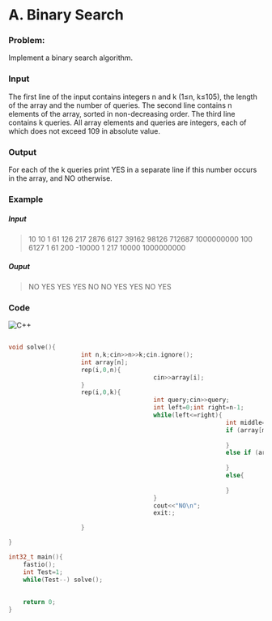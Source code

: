 # A. Binary Search


### Problem:

Implement a binary search algorithm.

### Input

The first line of the input contains integers n and k (1≤n, k≤105), the length of the array and the number of queries. The second line contains n elements of the array, sorted in non-decreasing order. The third line contains k queries. All array elements and queries are integers, each of which does not exceed 109 in absolute value.

### Output

For each of the k queries print YES in a separate line if this number occurs in the array, and NO otherwise.

### Example

##### Input

> 10 10
> 1 61 126 217 2876 6127 39162 98126 712687 1000000000
> 100 6127 1 61 200 -10000 1 217 10000 1000000000


##### Ouput

> NO
> YES
> YES
> YES
> NO
> NO
> YES
> YES
> NO
> YES

### Code

![C++](https://img.shields.io/badge/c++-%2300599C.svg?style=for-the-badge&logo=c%2B%2B&logoColor=white)
```cpp

void solve(){
                    int n,k;cin>>n>>k;cin.ignore();
                    int array[n];
                    rep(i,0,n){
                                        cin>>array[i];
                    }
                    rep(i,0,k){
                                        int query;cin>>query;
                                        int left=0;int right=n-1;
                                        while(left<=right){
                                                            int middle=(left+right)/2;
                                                            if (array[middle]==query){
                                                                                cout<<"YES\n";goto exit;
                                                            }
                                                            else if (array[middle]> query){
                                                                               right=middle-1;
                                                            }
                                                            else{
                                                                               left=middle+1;
                                                            }
                                        }
                                        cout<<"NO\n";
                                        exit:;

                    }

}

int32_t main(){
    fastio();
    int Test=1;
    while(Test--) solve();
    
    
    return 0;
}

``` 